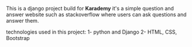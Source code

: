 This is a django project build for **Karademy**
it's a simple question and answer website such as stackoverflow
where users can ask questions and answer them.

technologies used in this project:
1- python and Django
2- HTML, CSS, Bootstrap
